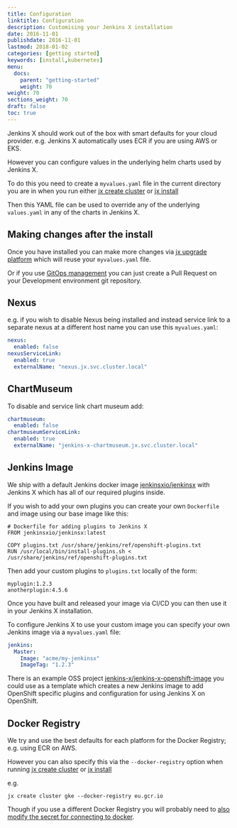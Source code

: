 ```yaml
---
title: Configuration
linktitle: Configuration
description: Customising your Jenkins X installation
date: 2016-11-01
publishdate: 2016-11-01
lastmod: 2018-01-02
categories: [getting started]
keywords: [install,kubernetes]
menu:
  docs:
    parent: "getting-started"
    weight: 70
weight: 70
sections_weight: 70
draft: false
toc: true
---
```


Jenkins X should work out of the box with smart defaults for your cloud provider. e.g. Jenkins X automatically uses ECR if you are using AWS or EKS.

However you can configure values in the underlying helm charts used by Jenkins X.

To do this you need to create a `myvalues.yaml` file in the current directory you are in when you run either [jx create cluster](/commands/jx_create_cluster) or [jx install](/commands/jx_install)

Then this YAML file can be used to override any of the underlying `values.yaml` in any of the charts in Jenkins X.

## Making changes after the install

Once you have installed you can make more changes via [jx upgrade platform](https://jenkins-x.io/commands/jx_upgrade_platform/) which will reuse your `myvalues.yaml` file.

Or if you use [GitOps management](/getting-started/manage-via-gitops/) you can just create a Pull Request on your Development environment git repository.

## Nexus

e.g. if you wish to disable Nexus being installed and instead service link to a separate nexus at a different host name you can use this `myvalues.yaml`:

```yaml
nexus:
  enabled: false
nexusServiceLink:
  enabled: true
  externalName: "nexus.jx.svc.cluster.local"
```

## ChartMuseum

To disable and service link chart museum add:

```yaml
chartmuseum:
  enabled: false
chartmuseumServiceLink:
  enabled: true
  externalName: "jenkins-x-chartmuseum.jx.svc.cluster.local"
```

## Jenkins Image

We ship with a default Jenkins docker image [jenkinsxio/jenkinsx](https://hub.docker.com/r/jenkinsxio/jenkinsx/) with Jenkins X which has all of our required plugins inside. 

If you wish to add your own plugins you can create your own `Dockerfile` and image using our base image like this:

```
# Dockerfile for adding plugins to Jenkins X 
FROM jenkinsxio/jenkinsx:latest

COPY plugins.txt /usr/share/jenkins/ref/openshift-plugins.txt
RUN /usr/local/bin/install-plugins.sh < /usr/share/jenkins/ref/openshift-plugins.txt
```

Then add your custom plugins to `plugins.txt` locally of the form:

``` 
myplugin:1.2.3
anotherplugin:4.5.6
```

Once you have built and released your image via CI/CD you can then use it in your Jenkins X installation.

To configure Jenkins X to use your custom image you can specify your own Jenkins image via a `myvalues.yaml` file:
  
```yaml
jenkins:
  Master:
    Image: "acme/my-jenkinsx"
    ImageTag: "1.2.3"
```

There is an example OSS project [jenkins-x/jenkins-x-openshift-image](https://github.com/jenkins-x/jenkins-x-openshift-image) you could use as a template which creates a new Jenkins image to add OpenShift specific plugins and configuration for using Jenkins X on OpenShift.

## Docker Registry

We try and use the best defaults for each platform for the Docker Registry; e.g. using ECR on AWS. 

However you can also specify this via the `--docker-registry` option when running  [jx create cluster](/commands/jx_create_cluster) or [jx install](/commands/jx_install)

e.g.

``` 
jx create cluster gke --docker-registry eu.gcr.io
```   

Though if you use a different Docker Registry you will probably need to [also modify the secret for connecting to docker](/architecture/docker-registry/#update-the-config-json-secret).
